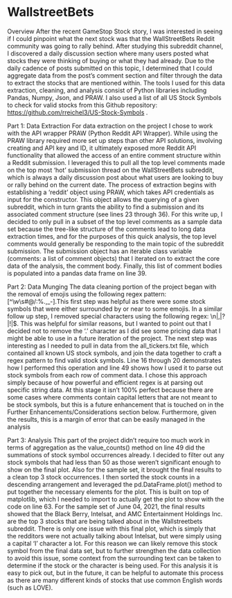 # WallstreetBets
Overview
	After the recent GameStop Stock story, I was interested in seeing if I could pinpoint what the next stock was that the WallStreetBets Reddit community was going to rally behind. After studying this subreddit channel, I discovered a daily discussion section where many users posted what stocks they were thinking of buying or what they had already. Due to the daily cadence of posts submitted on this topic, I determined that I could aggregate data from the post’s comment section and filter through the data to extract the stocks that are mentioned within. The tools I used for this data extraction, cleaning, and analysis consist of Python libraries including Pandas, Numpy, Json, and PRAW. I also used a list of all US Stock Symbols to check for valid stocks from this Github repository: https://github.com/rreichel3/US-Stock-Symbols .

Part 1: Data Extraction
	For data extraction on the project I chose to work with the API wrapper PRAW (Python Reddit API Wrapper). While using the PRAW library required more set up steps than other API solutions, involving creating and API key and ID, it ultimately exposed more Reddit API functionality that allowed the access of an entire comment structure within a Reddit submission. I leveraged this to pull all the top level comments made on the top most ‘hot’ submission thread on the WallStreetBets subreddit, which is always a daily discussion post about what users are looking to buy or rally behind on the current date. 
	The process of extraction begins with establishing a ‘reddit’ object using PRAW, which takes API credentials as input for the constructor. This object allows the querying of a given subreddit, which in turn grants the ability to find a submission and its associated comment structure (see lines 23 through 36). For this write up, I decided to only pull in a subset of the top level comments as a sample data set because the tree-like structure of the comments lead to long data extraction times, and for the purposes of this quick analysis, the top level comments would generally be responding to the main topic of the subreddit submission. The submission object has an iterable class variable (comments: a list of comment objects) that I iterated on to extract the core data of the analysis, the comment body. Finally, this list of comment bodies is populated into a pandas data frame on line 39.

Part 2: Data Munging
	The data cleaning portion of the project began with the removal of emojis using the following regex pattern: [^\w\s#@/:%.,_-].This first step was helpful as there were some stock symbols that were either surrounded by or near to some emojis. In a similar follow up step, I removed special characters using the following regex: \n|,|\?|\!|\$. This was helpful for similar reasons, but I wanted to point out that I decided not to remove the ‘.’ character as I did see some pricing data that I might be able to use in a future iteration of the project. 
	The next step was interesting as I needed to pull in data from the all_tickers.txt file, which contained all known US stock symbols, and join the data together to craft a regex pattern to find valid stock symbols. Line 16 through 20 demonstrates how I performed this operation and line 49 shows how I used it to parse out stock symbols from each row of comment data. I chose this approach simply because of how powerful and efficient regex is at parsing out specific string data. At this stage it isn’t 100% perfect because there are some cases where comments contain capital letters that are not meant to be stock symbols, but this is a future enhancement that is touched on in the Further Enhancements/Considerations section below. Furthermore, given the results, this is a margin of error that can be easily managed in the analysis

Part 3: Analysis
	This part of the project didn’t require too much work in terms of aggregation as the value_counts() method on line 49 did the summations of stock symbol occurrences already. I decided to filter out any stock symbols that had less than 50 as those weren’t significant enough to show on the final plot. Also for the sample set, it brought the final results to a clean top 3 stock occurrences. I then sorted the stock counts in a descending arrangement and leveraged the pd.DataFrame.plot() method to put together the necessary elements for the plot. This is built on top of matplotlib, which I needed to import to actually get the plot to show with the code on line 63. For the sample set of June 04, 2021, the final results showed that the Black Berry, Intelsat, and AMC Entertainment Holdings Inc. are the top 3 stocks that are being talked about in the Wallstreetbets subreddit. There is only one issue with this final plot, which is simply that the redditors were not actually talking about Intelsat, but were simply using a capital ‘I’ character a lot. For this reason we can likely remove this stock symbol from the final data set, but to further strengthen the data collection to avoid this issue, some context from the surrounding text can be taken to determine if the stock or the character is being used. For this analysis it is easy to pick out, but in the future, it can be helpful to automate this process as there are many different kinds of stocks that use common English words (such as LOVE).

